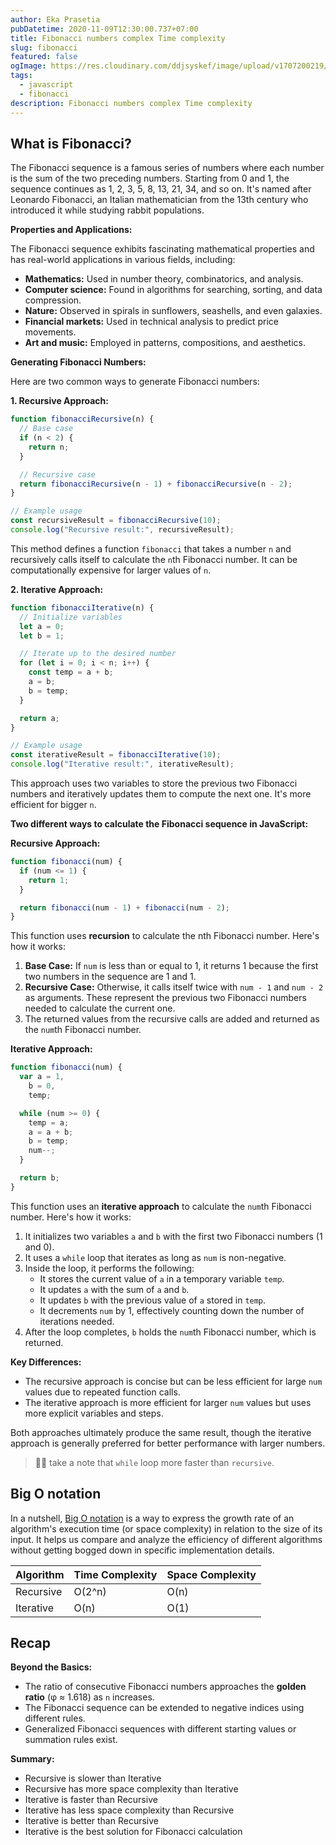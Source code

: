 ```yaml
---
author: Eka Prasetia
pubDatetime: 2020-11-09T12:30:00.737+07:00
title: Fibonacci numbers complex Time complexity
slug: fibonacci
featured: false
ogImage: https://res.cloudinary.com/ddjsyskef/image/upload/v1707200219/prasetia-me/fibonacci.png
tags:
  - javascript
  - fibonacci
description: Fibonacci numbers complex Time complexity
---
```


## What is Fibonacci?

The Fibonacci sequence is a famous series of numbers where each number is the sum of the two preceding numbers. Starting from 0 and 1, the sequence continues as 1, 2, 3, 5, 8, 13, 21, 34, and so on. It's named after Leonardo Fibonacci, an Italian mathematician from the 13th century who introduced it while studying rabbit populations.

**Properties and Applications:**

The Fibonacci sequence exhibits fascinating mathematical properties and has real-world applications in various fields, including:

- **Mathematics:** Used in number theory, combinatorics, and analysis.
- **Computer science:** Found in algorithms for searching, sorting, and data compression.
- **Nature:** Observed in spirals in sunflowers, seashells, and even galaxies.
- **Financial markets:** Used in technical analysis to predict price movements.
- **Art and music:** Employed in patterns, compositions, and aesthetics.

**Generating Fibonacci Numbers:**

Here are two common ways to generate Fibonacci numbers:

**1. Recursive Approach:**

```javascript
function fibonacciRecursive(n) {
  // Base case
  if (n < 2) {
    return n;
  }

  // Recursive case
  return fibonacciRecursive(n - 1) + fibonacciRecursive(n - 2);
}

// Example usage
const recursiveResult = fibonacciRecursive(10);
console.log("Recursive result:", recursiveResult);
```

This method defines a function `fibonacci` that takes a number `n` and recursively calls itself to calculate the `n`th Fibonacci number. It can be computationally expensive for larger values of `n`.

**2. Iterative Approach:**

```javascript
function fibonacciIterative(n) {
  // Initialize variables
  let a = 0;
  let b = 1;

  // Iterate up to the desired number
  for (let i = 0; i < n; i++) {
    const temp = a + b;
    a = b;
    b = temp;
  }

  return a;
}

// Example usage
const iterativeResult = fibonacciIterative(10);
console.log("Iterative result:", iterativeResult);
```

This approach uses two variables to store the previous two Fibonacci numbers and iteratively updates them to compute the next one. It's more efficient for bigger `n`.

**Two different ways to calculate the Fibonacci sequence in JavaScript:**

**Recursive Approach:**

```javascript
function fibonacci(num) {
  if (num <= 1) {
    return 1;
  }

  return fibonacci(num - 1) + fibonacci(num - 2);
}
```

This function uses **recursion** to calculate the nth Fibonacci number. Here's how it works:

1. **Base Case:** If `num` is less than or equal to 1, it returns 1 because the first two numbers in the sequence are 1 and 1.
2. **Recursive Case:** Otherwise, it calls itself twice with `num - 1` and `num - 2` as arguments. These represent the previous two Fibonacci numbers needed to calculate the current one.
3. The returned values from the recursive calls are added and returned as the `num`th Fibonacci number.

**Iterative Approach:**

```javascript
function fibonacci(num) {
  var a = 1,
    b = 0,
    temp;

  while (num >= 0) {
    temp = a;
    a = a + b;
    b = temp;
    num--;
  }

  return b;
}
```

This function uses an **iterative approach** to calculate the `num`th Fibonacci number. Here's how it works:

1. It initializes two variables `a` and `b` with the first two Fibonacci numbers (1 and 0).
2. It uses a `while` loop that iterates as long as `num` is non-negative.
3. Inside the loop, it performs the following:
   - It stores the current value of `a` in a temporary variable `temp`.
   - It updates `a` with the sum of `a` and `b`.
   - It updates `b` with the previous value of `a` stored in `temp`.
   - It decrements `num` by 1, effectively counting down the number of iterations needed.
4. After the loop completes, `b` holds the `num`th Fibonacci number, which is returned.

**Key Differences:**

- The recursive approach is concise but can be less efficient for large `num` values due to repeated function calls.
- The iterative approach is more efficient for larger `num` values but uses more explicit variables and steps.

Both approaches ultimately produce the same result, though the iterative approach is generally preferred for better performance with larger numbers.

> 💁‍♀️ take a note that `while` loop more faster than `recursive`.

## Big O notation

In a nutshell, [Big O notation](https://en.wikipedia.org/wiki/Big_O_notation) is a way to express the growth rate of an algorithm's execution time (or space complexity) in relation to the size of its input. It helps us compare and analyze the efficiency of different algorithms without getting bogged down in specific implementation details.

| Algorithm | Time Complexity | Space Complexity |
| --------- | --------------- | ---------------- |
| Recursive | O(2^n)          | O(n)             |
| Iterative | O(n)            | O(1)             |

## Recap

**Beyond the Basics:**

- The ratio of consecutive Fibonacci numbers approaches the **golden ratio** (φ ≈ 1.618) as `n` increases.
- The Fibonacci sequence can be extended to negative indices using different rules.
- Generalized Fibonacci sequences with different starting values or summation rules exist.

**Summary:**

- Recursive is slower than Iterative
- Recursive has more space complexity than Iterative
- Iterative is faster than Recursive
- Iterative has less space complexity than Recursive
- Iterative is better than Recursive
- Iterative is the best solution for Fibonacci calculation
